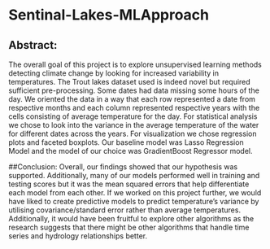 # Sentinal-Lakes-MLApproach
## Abstract:
The overall goal of this project is to explore unsupervised learning methods detecting climate change by looking for increased variability in temperatures. 
The Trout lakes dataset used is indeed novel but required sufficient pre-processing. Some dates had data missing some hours of the day. We oriented the data 
in a way that each row represented a date from respective months and each column represented respective years with the cells consisting of average temperature 
for the day. For statistical analysis we chose to look into the variance in the average temperature of the water for different dates across the years. 
For visualization we chose regression plots and faceted boxplots. Our baseline model was Lasso Regression Model and the model of our choice was GradientBoost Regressor model.

##Conclusion:
Overall, our findings showed that our hypothesis was supported. Additionally, many of our models performed well in training and testing scores but it was the mean 
squared errors that help differentiate each model from each other. If we worked on this project further, we would have liked to create predictive models to predict 
temperature’s variance by utilising covariance/standard error rather than average temperatures. Additionally, it would have been fruitful to explore other algorithms 
as the research suggests that there might be other algorithms that handle time series and hydrology relationships better. 

